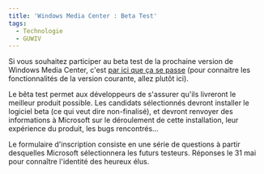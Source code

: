 ```yaml
---
title: 'Windows Media Center : Beta Test'
tags:
  - Technologie
  - GUWIV
---
```


Si vous souhaitez participer au beta test de la prochaine version de Windows
Media Center, c'est
[par ici que ça se passe](http://connect.microsoft.com/site/sitehome.aspx?SiteID=23)
(pour connaitre les fonctionnalités de la version courante, allez plutôt ici).

Le bêta test permet aux développeurs de s'assurer qu'ils livreront le meilleur
produit possible. Les candidats sélectionnés devront installer le logiciel beta
(ce qui veut dire non-finalisé), et devront renvoyer des informations à
Microsoft sur le déroulement de cette installation, leur expérience du produit,
les bugs rencontrés…

Le formulaire d'inscription consiste en une série de questions à partir
desquelles Microsoft sélectionnera les futurs testeurs. Réponses le 31 mai pour
conna&icirc;tre l'identité des heureux élus.
